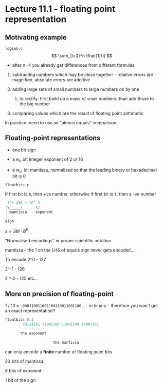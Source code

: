 # Lecture 11.1 - floating point representation

## Motivating example

`logsum.c`
$$
\sum_{i=0}^n \frac{1}{i}
$$

- after n=4 you already get differences from different formulas

1. subtracting numbers which may be close together - relative errors are magnified, absolute errors are additive

2. adding large sets of small numbers to large numbers on by one

   1. to rectify: first build up a mass of small numbers, than add those to the big number

3. comparing values which are the result of floating point arithmetic

In practice: need to use an "almost equals" comparison



## Floating-point representations

- one bit sign

- a $w_e$ bit integer exponent of 2 or 16

- a $w_m$ bit mantissa, normalised so that the leading binary or hexadecimal bit is 0

`floatbits.c`

if first bit is `0`, then +ve number, otherwise if first bit is `1`, then a -ve number

```c
-123.456 * 10^-5
|\_____/      \/
| mantissa    exponent
|
sign
```

$x = SM \cdot B^E$

"Normalised encodings" => proper scientific notation

mantissa - the 1 on the LHS of equals sign never gets encoded....

To encode 2^0 - 127

2^-1 - 126

2 ^-2 - 125 etc...


## More on precision of floating-point

1 / 10 = `.000110011001100110011001100...` in binary - therefore you won't get an exact representation!!

```c
floatbits 0.1
        00111101 11001100 11001100 11001101
         ------- -
       the exponent
                  ----------------------------
                      the mantissa
```

can only encode a **finite** number of floating point bits

23 bits of mantissa

8 bits of exponent

1 bit of the sign



##